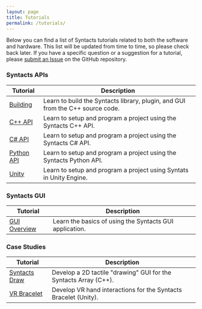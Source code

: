 ```yaml
---
layout: page
title: Tutorials
permalink: /tutorials/
---
```


Below you can find a list of Syntacts tutorials related to both the software and hardware. This list will be updated from time to time, so please check back later. If you have a specific question or a suggestion for a tutorial, please [submit an Issue](https://github.com/mahilab/Syntacts/issues) on the GitHub repository. 

### Syntacts APIs

|Tutorial|Description|
|---|---|
|[Building](tutorials/building.md)|Learn to build the Syntacts library, plugin, and GUI from the C++ source code.|
|[C++ API](tutorials/cpp.md)|Learn to setup and program a project using the Syntacts C++ API.|
|[C# API](tutorials/cs.md)|Learn to setup and program a project using the Syntacts C# API.|
|[Python API](tutorials/python.md)|Learn to setup and program a project using the Syntacts Python API.| 
|[Unity](tutorials/unity.md)|Learn to setup and program a project using Syntats in Unity Engine.|

### Syntacts GUI

|Tutorial|Description|
|---|---|
|[GUI Overview](tutorials/gui.md)|Learn the basics of using the Syntacts GUI application.|

### Case Studies

|Tutorial|Description|
|---|---|
|[Syntacts Draw](tutorials/draw.md)|Develop a 2D tactile "drawing" GUI for the Syntacts Array (C++).|
|[VR Bracelet](tutorials/bracelet.md)|Develop VR hand interactions for the Syntacts Bracelet (Unity).|
